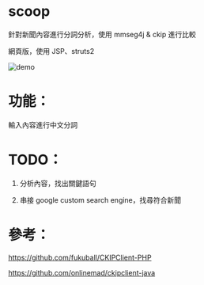 scoop
=====

針對新聞內容進行分詞分析，使用 mmseg4j & ckip 進行比較

網頁版，使用 JSP、struts2

![demo](https://dl.dropboxusercontent.com/u/3295432/git/%E8%9E%A2%E5%B9%95%E6%88%AA%E5%9C%96%202014-11-13%2018.14.37.png)

功能：
===

輸入內容進行中文分詞

TODO：
===

1. 分析內容，找出關鍵語句

2. 串接 google custom search engine，找尋符合新聞


參考：
===

https://github.com/fukuball/CKIPClient-PHP

https://github.com/onlinemad/ckipclient-java
